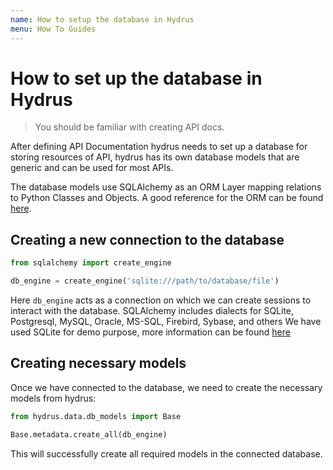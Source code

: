 ```yaml
---
name: How to setup the database in Hydrus
menu: How To Guides
---
```


# How to set up the database in Hydrus
> You should be familiar with creating API docs.

After defining API Documentation hydrus needs to set up a database for storing resources of API,
hydrus has its own database models that are generic and can be used for most APIs.

The database models use SQLAlchemy as an ORM Layer mapping relations to Python Classes and Objects.
A good reference for the ORM can be found [here](https://docs.sqlalchemy.org/en/13/orm/tutorial.html).

## Creating a new connection to the database
```python
from sqlalchemy import create_engine

db_engine = create_engine('sqlite:///path/to/database/file')
```
Here `db_engine` acts as a connection on which we can create sessions to interact with the database.
SQLAlchemy includes dialects for SQLite, Postgresql, MySQL, Oracle, MS-SQL, Firebird, Sybase, and others
We have used SQLite for demo purpose, more information can be found [here](https://www.sqlalchemy.org/features.html)

## Creating necessary models
Once we have connected to the database, we need to create the necessary models from hydrus:

```python
from hydrus.data.db_models import Base

Base.metadata.create_all(db_engine)
```
This will successfully create all required models in the connected database.